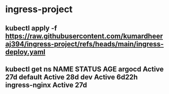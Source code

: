 # ingress-project
kubectl apply -f https://raw.githubusercontent.com/kumardheeraj394/ingress-project/refs/heads/main/ingress-deploy.yaml
---
 kubectl get ns
NAME                 STATUS   AGE
argocd               Active   27d
default              Active   28d
dev                  Active   6d22h
ingress-nginx        Active   27d
---
